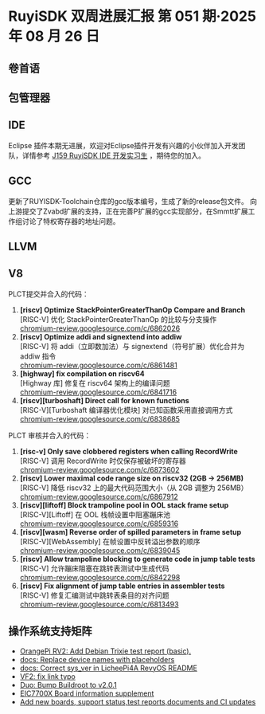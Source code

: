 # RuyiSDK 双周进展汇报  第 051 期·2025 年 08 月 26 日

## 卷首语

## 包管理器

## IDE
Eclipse 插件本期无进展，欢迎对Eclipse插件开发有兴趣的小伙伴加入开发团队，详情参考 [J159 RuyiSDK IDE 开发实习生](https://github.com/lazyparser/weloveinterns/blob/master/open-internships.md) ，期待您的加入。

## GCC
更新了RUYISDK-Toolchain仓库的gcc版本编号，生成了新的release包文件。
向上游提交了Zvabd扩展的支持，正在完善P扩展的gcc实现部分，在Smmtt扩展工作组讨论了特权寄存器的地址问题。

## LLVM

## V8
PLCT提交并合入的代码：

1. **[riscv] Optimize StackPointerGreaterThanOp Compare and Branch**  
   [RISC-V] 优化 StackPointerGreaterThanOp 的比较与分支操作  
   [chromium-review.googlesource.com/c/6862026](https://chromium-review.googlesource.com/c/6862026)
2. **[riscv] Optimize addi and signextend into addiw**  
   [RISC-V] 将 addi（立即数加法）与 signextend（符号扩展）优化合并为 addiw 指令  
   [chromium-review.googlesource.com/c/6861481](https://chromium-review.googlesource.com/c/6861481)
3. **[highway] fix compilation on riscv64**  
   [Highway 库] 修复在 riscv64 架构上的编译问题  
   [chromium-review.googlesource.com/c/6841716](https://chromium-review.googlesource.com/c/6841716)
4. **[riscv][turboshaft] Direct call for known functions**  
   [RISC-V][Turboshaft 编译器优化模块] 对已知函数采用直接调用方式  
   [chromium-review.googlesource.com/c/6838685](https://chromium-review.googlesource.com/c/6838685)

PLCT 审核并合入的代码：

1. **[risc-v] Only save clobbered registers when calling RecordWrite**  
   [RISC-V] 调用 RecordWrite 时仅保存被破坏的寄存器  
   [chromium-review.googlesource.com/c/6873602](https://chromium-review.googlesource.com/c/6873602)
2. **[riscv] Lower maximal code range size on riscv32 (2GB -> 256MB)**  
   [RISC-V] 降低 riscv32 上的最大代码范围大小（从 2GB 调整为 256MB）  
   [chromium-review.googlesource.com/c/6867912](https://chromium-review.googlesource.com/c/6867912)
3. **[riscv][liftoff] Block trampoline pool in OOL stack frame setup**  
   [RISC-V][Liftoff] 在 OOL 栈帧设置中阻塞蹦床池  
   [chromium-review.googlesource.com/c/6859316](https://chromium-review.googlesource.com/c/6859316)
4. **[riscv][wasm] Reverse order of spilled parameters in frame setup**  
   [RISC-V][WebAssembly] 在帧设置中反转溢出参数的顺序  
   [chromium-review.googlesource.com/c/6839045](https://chromium-review.googlesource.com/c/6839045)
5. **[riscv] Allow trampoline blocking to generate code in jump table tests**  
   [RISC-V] 允许蹦床阻塞在跳转表测试中生成代码  
   [chromium-review.googlesource.com/c/6842298](https://chromium-review.googlesource.com/c/6842298)
6. **[riscv] Fix alignment of jump table entries in assembler tests**  
    [RISC-V] 修复汇编测试中跳转表条目的对齐问题  
    [chromium-review.googlesource.com/c/6813493](https://chromium-review.googlesource.com/c/6813493)

## 操作系统支持矩阵

- [OrangePi RV2: Add Debian Trixie test report (basic).](https://github.com/ruyisdk/support-matrix/pull/357)
- [docs: Replace device names with placeholders](https://github.com/ruyisdk/support-matrix/pull/359)
- [docs: Correct sys_ver in LicheePi4A RevyOS README](https://github.com/ruyisdk/support-matrix/pull/360)
- [VF2: fix link typo](https://github.com/ruyisdk/support-matrix/pull/361)
- [Duo: Bump Buildroot to v2.0.1](https://github.com/ruyisdk/support-matrix/pull/363)
- [EIC7700X Board information supplement](https://github.com/ruyisdk/support-matrix/pull/364)
- [Add new boards, support status,test reports,documents and CI updates ](https://github.com/ruyisdk/support-matrix/pull/350)
